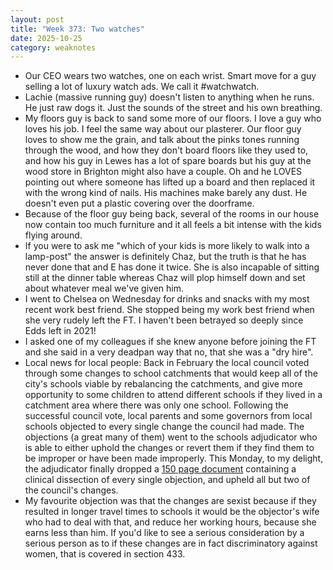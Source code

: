 ```yaml
---
layout: post
title: "Week 373: Two watches"
date: 2025-10-25
category: weaknotes
---
```

* Our CEO wears two watches, one on each wrist. Smart move for a guy selling a lot of luxury watch ads. We call it #watchwatch.
* Lachie (massive running guy) doesn't listen to anything when he runs. He just raw dogs it. Just the sounds of the street and his own breathing.
* My floors guy is back to sand some more of our floors. I love a guy who loves his job. I feel the same way about our plasterer. Our floor guy loves to show me the grain, and talk about the pinks tones running through the wood, and how they don't board floors like they used to, and how his guy in Lewes has a lot of spare boards but his guy at the wood store in Brighton might also have a couple. Oh and he LOVES pointing out where someone has lifted up a board and then replaced it with the wrong kind of nails. His machines make barely any dust. He doesn't even put a plastic covering over the doorframe.
* Because of the floor guy being back, several of the rooms in our house now contain too much furniture and it all feels a bit intense with the kids flying around.
* If you were to ask me "which of your kids is more likely to walk into a lamp-post" the answer is definitely Chaz, but the truth is that he has never done that and E has done it twice. She is also incapable of sitting still at the dinner table whereas Chaz will plop himself down and set about whatever meal we've given him.
* I went to Chelsea on Wednesday for drinks and snacks with my most recent work best friend. She stopped being my work best friend when she very rudely left the FT. I haven't been betrayed so deeply since Edds left in 2021! 
* I asked one of my colleagues if she knew anyone before joining the FT and she said in a very deadpan way that no, that she was a "dry hire".
* Local news for local people: Back in February the local council voted through some changes to school catchments that would keep all of the city's schools viable by rebalancing the catchments, and give more opportunity to some children to attend different schools if they lived in a catchment area where there was only one school. Following the successful council vote, local parents and some governors from local schools objected to every single change the council had made. The objections (a great many of them) went to the schools adjudicator who is able to either uphold the changes or revert them if they find them to be improper or have been made improperly. This Monday, to my delight, the adjudicator finally dropped a [150 page document](https://assets.publishing.service.gov.uk/media/68f8e14425d7d8af156dc2b6/ADA4423__ADA4452_to_ADA4454__ADA4456__ADA4458_Brighton_and_Hove_City_Council_.pdf) containing a clinical dissection of every single objection, and upheld all but two of the council's changes.
* My favourite objection was that the changes are sexist because if they resulted in longer travel times to schools it would be the objector's wife who had to deal with that, and reduce her working hours, because she earns less than him. If you'd like to see a serious consideration by a serious person as to if these changes are in fact discriminatory against women, that is covered in section 433.